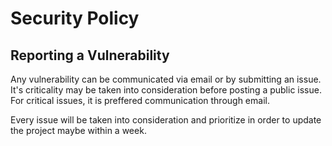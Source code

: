 # Security Policy

## Reporting a Vulnerability

Any vulnerability can be communicated via email or by submitting an issue. 
It's criticality may be taken into consideration before posting a public issue. 
For critical issues, it is preffered communication through email.

Every issue will be taken into consideration and prioritize in order to update
the project maybe within a week.
